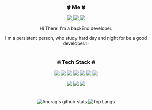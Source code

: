 <!--![soft](https://capsule-render.vercel.app/api?type=soft&color=auto&text=Hi!%20I'm%20Jeongsu&fontSize=40&animation=twinkling)-->
<div align="center">
<h3>🍀 Me 🍀</h3>
 
<p><a href="https://github.com/pparkjs">
  <img src="https://img.shields.io/badge/GitHub-181717?style=flat-square&logo=GitHub&logoColor=white&link=https://github.com/pparkjs"/>
</a>
<a href="[https://www.notion.so/35cde545b8e04ce68e419cce5b546238?pvs=4](https://www.notion.so/a2e4eb1d2b2641b1b6d29c5d0ea58e8d?pvs=4)">
  <img src="https://img.shields.io/badge/Notion-46BD7B?style=flat-square&logo=Notion&logoColor=white&link=https://www.notion.so/35cde545b8e04ce68e419cce5b546238?pvs=4"/>
</a>
<a href="https://www.instagram.com/jj__ssu/">
  <img src="https://img.shields.io/badge/Instagram-E4405F?style=flat-square&logo=Instagram&logoColor=white&link=https://www.instagram.com/jj__ssu/"/>
</a>  
  </p>
<p>Hi There! I'm a backEnd developer.</p>
<p>I'm a persistent person, who study hard day and night for be a good developer.✨</p>
 
 #
 <h3>🔥 Tech Stack 🔥</h3>
 <p><img src="https://img.shields.io/badge/HTML5-E34F26?style=flat-square&logo=HTML5&logoColor=white"/>
 <img src="https://img.shields.io/badge/CSS3-1572B6?style=flat-square&logo=CSS3&logoColor=white"/>
 <img src="https://img.shields.io/badge/javascript-F7DF1E?style=flat-square&logo=javascript&logoColor=white"/>
 <img src="https://img.shields.io/badge/jquery-0769AD?style=flat-square&logo=jquery&logoColor=white"/>
 <img src="https://img.shields.io/badge/Spring-6DB33F?style=flat-square&logo=Spring&logoColor=white"/>
 <img src="https://img.shields.io/badge/java-007396?style=flat-square&logo=Java&logoColor=white">
 <img src="https://img.shields.io/badge/JSP-FFDC3C?style=flat-square&logo=JSP&logoColor=white"> 
</p>
 
 <p>

  <img src="https://img.shields.io/badge/OracleDB-F80000?style=flat-square&logo=Oracle&logoColor=white">
   <img src="https://img.shields.io/badge/Git-F05032?style=flat-square&logo=Git&logoColor=white">
   <img src="https://img.shields.io/badge/GitHub-181717?style=flat-square&logo=GitHub&logoColor=white">
 </p>
 
 #
![Anurag's github stats](https://github-readme-stats.vercel.app/api?username=pparkjs&show_icons=true&theme=tokyonight)
![Top Langs](https://github-readme-stats.vercel.app/api/top-langs/?username=pparkjs&layout=compact&theme=tokyonight)
<!--### Hi there 👋-->
<!--
**pparkjs/pparkjs** is a ✨ _special_ ✨ repository because its `README.md` (this file) appears on your GitHub profile.

Here are some ideas to get you started:

- 🔭 I’m currently working on ...
- 🌱 I’m currently learning ...
- 👯 I’m looking to collaborate on ...
- 🤔 I’m looking for help with ...
- 💬 Ask me about ...
- 📫 How to reach me: ...
- 😄 Pronouns: ...
- ⚡ Fun fact: ...
-->
